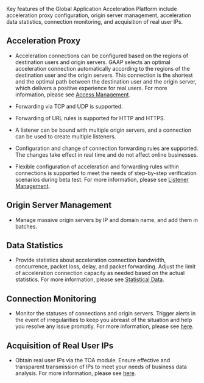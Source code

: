 Key features of the Global Application Acceleration Platform include acceleration proxy configuration, origin server management, acceleration data statistics, connection monitoring, and acquisition of real user IPs.
## Acceleration Proxy
- Acceleration connections can be configured based on the regions of destination users and origin servers. GAAP selects an optimal acceleration connection automatically according to the regions of the destination user and the origin servers. This connection is the shortest and the optimal path between the destination user and the origin server, which delivers a positive experience for real users. For more information, please see [Access Management](/document/product/608/13763).

- Forwarding via TCP and UDP is supported.
- Forwarding of URL rules is supported for HTTP and HTTPS.
- A listener can be bound with multiple origin servers, and a connection can be used to create multiple listeners.
- Configuration and change of connection forwarding rules are supported. The changes take effect in real time and do not affect online businesses.
- Flexible configuration of acceleration and forwarding rules within connections is supported to meet the needs of step-by-step verification scenarios during beta test. For more information, please see [Listener Management](/document/product/608/13764).

## Origin Server Management
- Manage massive origin servers by IP and domain name, and add them in batches.

## Data Statistics
- Provide statistics about acceleration connection bandwidth, concurrence, packet loss, delay, and packet forwarding. Adjust the limit of acceleration connection capacity as needed based on the actual statistics. For more information, please see [Statistical Data](/document/product/608/14425).

## Connection Monitoring
- Monitor the statuses of connections and origin servers. Trigger alerts in the event of irregularities to keep you abreast of the situation and help you resolve any issue promptly. For more information, please see [here](/document/product/608/17541).

## Acquisition of Real User IPs
- Obtain real user IPs via the TOA module. Ensure effective and transparent transmission of IPs to meet your needs of business data analysis. For more information, please see [here](https://intl.cloud.tencent.com/document/product/608/18946).

